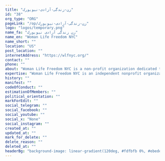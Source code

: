 ```yaml
---
title: "زن-زندگی-آزادی-نیویورک"
id: "38"
org_type: "ORG"
pageLink: "/op/زن-زندگی-آزادی-نیویورک"
logo: "logos/temporary.png"
name_fa: "زن زندگی آزادی نیویورک"
name_en: "Woman Life Freedom NYC"
name_short: ""
location: "US"
post_location: ""
internetAddress: "https://wlfnyc.org/"
contact: ""
phone: ""
about: "Woman Life Freedom NYC is a non-profit organization dedicated to amplifying the voices of the ongoing movements in Iran, particularly focusing on the fight against oppression and supporting the woman-led uprising.They are committed to fostering solidarity between the Iranian diaspora and those fighting for freedom within Iran."
expertise: "Woman Life Freedom NYC is an independent nonprofit organization dedicated to accurately amplifying the voices of movements inside Iran to build solidarity with them and their fight against all types of oppression."
history: ""
manifest: ""
codeOfConduct: ""
estimationOfMembers: ""
political_orientation: ""
markForEdit: ""
social_telegram: ""
social_facebook: ""
social_youtube: ""
social_x: "None"
social_instagram: ""
created_at: ""
updated_at: ""
mark_for_delete: ""
delete_reason: ""
deleted_at: ""
headerBg: "background-image: linear-gradient(120deg, #fdfbfb 0%, #ebedee 100%);"
---
```


